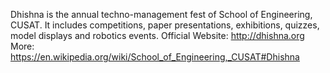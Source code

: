 Dhishna is the annual techno-management fest of School of Engineering, CUSAT. 
It includes competitions, paper presentations, exhibitions, quizzes, model displays and robotics events.
Official Website: http://dhishna.org
More: https://en.wikipedia.org/wiki/School_of_Engineering,_CUSAT#Dhishna
